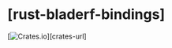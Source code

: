 # [rust-bladerf-bindings]

[![Crates.io][crates-badge]][crates-url]

[crates-badge]: https://img.shields.io/crates/v/bladerf-bindings.svg
